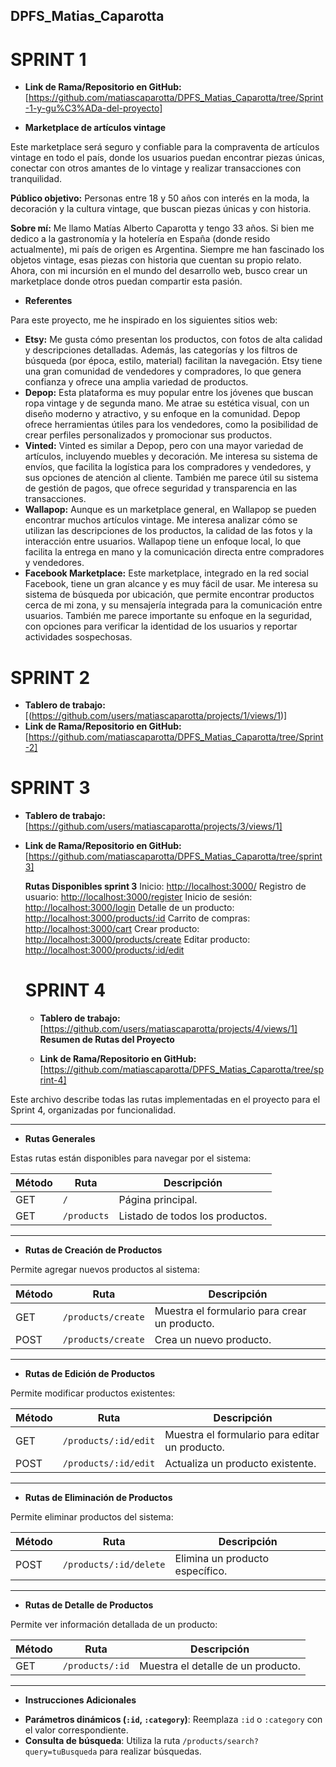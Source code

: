 ## DPFS_Matias_Caparotta

# SPRINT 1
* **Link de Rama/Repositorio en GitHub:** [https://github.com/matiascaparotta/DPFS_Matias_Caparotta/tree/Sprint-1-y-gu%C3%ADa-del-proyecto]


* **Marketplace de artículos vintage**

Este marketplace será seguro y confiable para la compraventa de artículos vintage en todo el país, donde los usuarios puedan encontrar piezas únicas, 
conectar con otros amantes de lo vintage y realizar transacciones con tranquilidad.

**Público objetivo:** Personas entre 18 y 50 años con interés en la moda, la decoración y la cultura vintage, que buscan piezas únicas y con historia. 

**Sobre mí:**  Me llamo Matías Alberto Caparotta y tengo 33 años.  Si bien me dedico a la gastronomía y la hotelería en España (donde resido actualmente),
mi país de origen es Argentina.  Siempre me han fascinado los objetos vintage,  esas piezas con historia que cuentan su propio relato. 
Ahora,  con mi incursión en el mundo del desarrollo web,  busco crear un marketplace donde otros puedan compartir esta pasión.

* **Referentes**

Para este proyecto, me he inspirado en los siguientes sitios web:

* **Etsy:** Me gusta cómo presentan los productos, con fotos de alta calidad y descripciones detalladas.
  Además,  las categorías y los filtros de búsqueda (por época, estilo, material) facilitan la navegación.
  Etsy tiene una gran comunidad de vendedores y compradores,  lo que genera confianza y ofrece una amplia variedad de productos.
* **Depop:**  Esta plataforma es muy popular entre los jóvenes que buscan ropa vintage y de segunda mano.  Me atrae su estética visual,  con un diseño moderno y atractivo,
 y su enfoque en la comunidad.  Depop ofrece herramientas útiles para los vendedores,  como la posibilidad de crear perfiles personalizados y promocionar sus productos.
* **Vinted:**  Vinted es similar a Depop,  pero con una mayor variedad de artículos, incluyendo muebles y decoración.  Me interesa su sistema de envíos,  que facilita la logística
  para los compradores y vendedores,  y sus opciones de atención al cliente.  También me parece útil su sistema de gestión de pagos,  que ofrece seguridad y transparencia en las transacciones.
* **Wallapop:**  Aunque es un marketplace general,  en Wallapop se pueden encontrar muchos artículos vintage.  Me interesa analizar cómo se utilizan las descripciones de los productos,
  la calidad de las fotos y la interacción entre usuarios.  Wallapop tiene un enfoque local,  lo que facilita la entrega en mano y la comunicación directa entre compradores y vendedores.
* **Facebook Marketplace:**  Este marketplace,  integrado en la red social Facebook,  tiene un gran alcance y es muy fácil de usar.  Me interesa su sistema de búsqueda por ubicación,
   que permite encontrar productos cerca de mi zona,  y su mensajería integrada para la comunicación entre usuarios.  También me parece importante su enfoque en la seguridad,
   con opciones para verificar la identidad de los usuarios y reportar actividades sospechosas.


# SPRINT 2
  
* **Tablero de trabajo:** [(https://github.com/users/matiascaparotta/projects/1/views/1)]
* **Link de Rama/Repositorio en GitHub:** [https://github.com/matiascaparotta/DPFS_Matias_Caparotta/tree/Sprint-2]

  
# SPRINT 3

* **Tablero de trabajo:** [https://github.com/users/matiascaparotta/projects/3/views/1]
* **Link de Rama/Repositorio en GitHub:** [https://github.com/matiascaparotta/DPFS_Matias_Caparotta/tree/sprint3]

  **Rutas Disponibles sprint 3**
  Inicio: [http://localhost:3000/](http://localhost:3000/)
  Registro de usuario: [http://localhost:3000/register](http://localhost:3000/register)
  Inicio de sesión: [http://localhost:3000/login](http://localhost:3000/login)
  Detalle de un producto: [http://localhost:3000/products/:id](http://localhost:3000/products/1) 
  Carrito de compras: [http://localhost:3000/cart](http://localhost:3000/cart)
  Crear producto: [http://localhost:3000/products/create](http://localhost:3000/products/create)
  Editar producto: [http://localhost:3000/products/:id/edit](http://localhost:3000/products/1/edit)

  # SPRINT 4

  * **Tablero de trabajo:**  [https://github.com/users/matiascaparotta/projects/4/views/1]
  **Resumen de Rutas del Proyecto**

  * **Link de Rama/Repositorio en GitHub:** [https://github.com/matiascaparotta/DPFS_Matias_Caparotta/tree/sprint-4]

Este archivo describe todas las rutas implementadas en el proyecto para el Sprint 4, organizadas por funcionalidad.

---

* **Rutas Generales**

Estas rutas están disponibles para navegar por el sistema:

| Método | Ruta               | Descripción                                |
|--------|--------------------|--------------------------------------------|
| GET    | `/`                | Página principal.                         |
| GET    | `/products`        | Listado de todos los productos.           |

---

* **Rutas de Creación de Productos**

Permite agregar nuevos productos al sistema:

| Método | Ruta               | Descripción                           |
|--------|--------------------|---------------------------------------|
| GET    | `/products/create` | Muestra el formulario para crear un producto. |
| POST   | `/products/create` | Crea un nuevo producto.               |

---

* **Rutas de Edición de Productos**

Permite modificar productos existentes:

| Método | Ruta                  | Descripción                         |
|--------|-----------------------|-------------------------------------|
| GET    | `/products/:id/edit`  | Muestra el formulario para editar un producto. |
| POST   | `/products/:id/edit`  | Actualiza un producto existente.    |

---

* **Rutas de Eliminación de Productos**

Permite eliminar productos del sistema:

| Método | Ruta                   | Descripción                       |
|--------|------------------------|-----------------------------------|
| POST   | `/products/:id/delete` | Elimina un producto específico.  |

---

* **Rutas de Detalle de Productos**

Permite ver información detallada de un producto:

| Método | Ruta               | Descripción                        |
|--------|--------------------|------------------------------------|
| GET    | `/products/:id`    | Muestra el detalle de un producto. |

---

* **Instrucciones Adicionales**

- **Parámetros dinámicos (`:id`, `:category`)**: Reemplaza `:id` o `:category` con el valor correspondiente.
- **Consulta de búsqueda**: Utiliza la ruta `/products/search?query=tuBusqueda` para realizar búsquedas.
